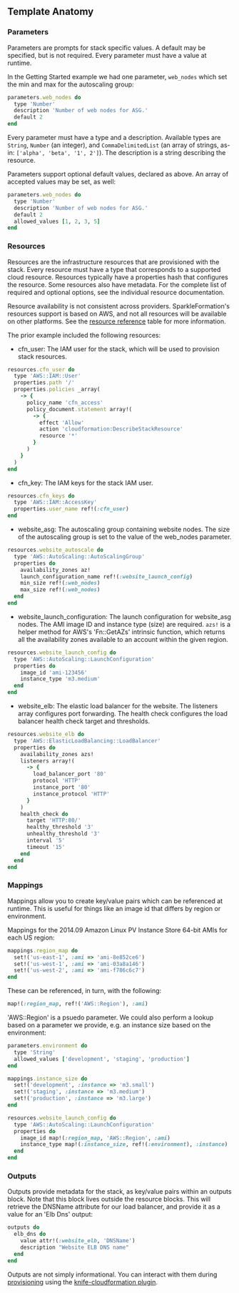 ## Template Anatomy

### Parameters
Parameters are prompts for stack specific values. A default may be
specified, but is not required. Every parameter must have a value at runtime.

In the Getting Started example we had one parameter, `web_nodes` which
set the min and max for the autoscaling group:

```ruby
parameters.web_nodes do
  type 'Number'
  description 'Number of web nodes for ASG.'
  default 2
end
```

Every parameter must have a type and a description. Available types are `String`,
`Number` (an integer), and `CommaDelimitedList` (an array of
strings, as-in: `['alpha', 'beta', '1', 2']`). The description is a
string describing the resource. 

Parameters support optional default values, declared as
above. An array of accepted values may be set, as well:

```ruby
parameters.web_nodes do
  type 'Number'
  description 'Number of web nodes for ASG.'
  default 2
  allowed_values [1, 2, 3, 5]
end
```

### Resources
Resources are the infrastructure resources that are provisioned with
the stack. Every resource must have a type that corresponds to a
supported cloud resource. Resources typically have a properties hash
that configures the resource. Some resources also have metadata. For
the complete list of required and optional options, see the
individual resource documentation.

Resource availability is not consistent across
providers. SparkleFormation's resources support is based on AWS, and
not all resources will be available on other platforms. See the
[resource reference](resource-reference.md) table for more information.

The prior example included the following resources:
- cfn_user: The IAM user for the stack, which will be used to
provision stack resources.

```ruby
resources.cfn_user do
  type 'AWS::IAM::User'
  properties.path '/'
  properties.policies _array(
    -> {
      policy_name 'cfn_access'
      policy_document.statement array!(
        -> {
          effect 'Allow'
          action 'cloudformation:DescribeStackResource'
          resource '*' 
        }
      )
    }
  )
end
```

- cfn_key: The IAM keys for the stack IAM user.

```ruby
resources.cfn_keys do
  type 'AWS::IAM::AccessKey'
  properties.user_name ref!(:cfn_user)
end
```

- website_asg: The autoscaling group containing website nodes. The
size of the autoscaling group is set to the value of the web_nodes
parameter. 

```ruby
resources.website_autoscale do
  type 'AWS::AutoScaling::AutoScalingGroup'
  properties do
    availability_zones az!
    launch_configuration_name ref!(:website_launch_config)
    min_size ref!(:web_nodes)
    max_size ref!(:web_nodes)
  end
end
```

- website_launch_configuration: The launch configuration for
website_asg nodes. The AMI image ID and instance type (size) are
required. `azs!` is a helper method for AWS's 'Fn::GetAZs' intrinsic
function, which returns all the availability zones available to an
account within the given region.

```ruby
resources.website_launch_config do
  type 'AWS::AutoScaling::LaunchConfiguration'
  properties do
    image_id 'ami-123456'
    instance_type 'm3.medium'
  end
end
```

- website_elb: The elastic load balancer for the website. The
listeners array configures port forwarding. The health check
configures the load balancer health check target and thresholds.

```ruby
resources.website_elb do
  type 'AWS::ElasticLoadBalancing::LoadBalancer'
  properties do
    availability_zones azs!
    listeners array!(
      -> {
        load_balancer_port '80'
        protocol 'HTTP'
        instance_port '80'
        instance_protocol 'HTTP'
      }
    )
    health_check do
      target 'HTTP:80/'
      healthy_threshold '3'
      unhealthy_threshold '3'
      interval '5'
      timeout '15'
    end
  end
end
```

### Mappings
Mappings allow you to create key/value pairs which can be referenced
at runtime. This is useful for things like an image id that differs
by region or environment. 

Mappings for the 2014.09 Amazon Linux PV Instance Store 64-bit AMIs
for each US region:

```ruby
mappings.region_map do
  set!('us-east-1', :ami => 'ami-8e852ce6')
  set!('us-west-1', :ami => 'ami-03a8a146')
  set!('us-west-2', :ami => 'ami-f786c6c7')
end
```

These can be referenced, in turn, with the following:

```ruby
map!(:region_map, ref!('AWS::Region'), :ami)
```

'AWS::Region' is a psuedo parameter. We could also perform a lookup
based on a parameter we provide, e.g. an instance size based on the environment:

```ruby
parameters.environment do
  type 'String'
  allowed_values ['development', 'staging', 'production']                
end

mappings.instance_size do
  set!('development', :instance => 'm3.small')
  set!('staging', :instance => 'm3.medium')
  set!('production', :instance => 'm3.large')
end

resources.website_launch_config do
  type 'AWS::AutoScaling::LaunchConfiguration'
  properties do
    image_id map!(:region_map, 'AWS::Region', :ami)
    instance_type map!(:instance_size, ref!(:environment), :instance)
  end
end
```

### Outputs
Outputs provide metadata for the stack, as key/value pairs within an
outputs block. Note that this block lives outside the resource
blocks. This will retrieve the DNSName attribute for our load
balancer, and provide it as a value for an 'Elb Dns' output:

```ruby
outputs do
  elb_dns do
    value attr!(:website_elb, 'DNSName')
    description "Website ELB DNS name"
  end
end
```

Outputs are not simply informational. You can interact with them
during [provisioning](provisioning.md#knife-cloudformation) using the [knife-cloudformation
plugin](https://rubygems.org/gems/knife-cloudformation). 


